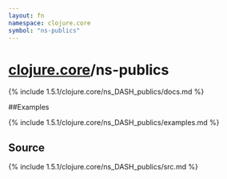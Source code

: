 ```yaml
---
layout: fn
namespace: clojure.core
symbol: "ns-publics"
---
```


# [clojure.core](../)/ns-publics

{% include 1.5.1/clojure.core/ns_DASH_publics/docs.md %}

##Examples

{% include 1.5.1/clojure.core/ns_DASH_publics/examples.md %}
## Source
{% include 1.5.1/clojure.core/ns_DASH_publics/src.md %}

